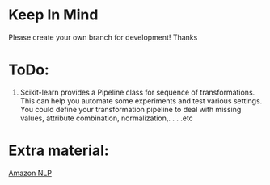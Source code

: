 # Keep In Mind
Please create your own branch for development! Thanks

# ToDo:
1) Scikit-learn provides a Pipeline class for sequence of transformations. This can help you automate some experiments and test various settings. You could define your transformation pipeline to deal with missing values, attribute combination, normalization,. . . .etc 

# Extra material:
[Amazon NLP](https://github.com/aws-samples/aws-machine-learning-university-accelerated-nlp)